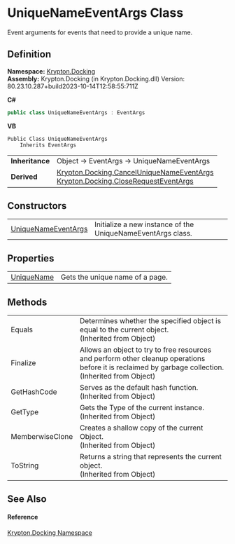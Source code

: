 # UniqueNameEventArgs Class


Event arguments for events that need to provide a unique name.



## Definition
**Namespace:** <a href="98399376-cf41-9454-4b4d-4fab2ca20bc7.md">Krypton.Docking</a>  
**Assembly:** Krypton.Docking (in Krypton.Docking.dll) Version: 80.23.10.287+build2023-10-14T12:58:55:711Z

**C#**
``` C#
public class UniqueNameEventArgs : EventArgs
```
**VB**
``` VB
Public Class UniqueNameEventArgs
	Inherits EventArgs
```

<table><tr><td><strong>Inheritance</strong></td><td>Object  →  EventArgs  →  UniqueNameEventArgs</td></tr>
<tr><td><strong>Derived</strong></td><td><a href="52141e78-6b85-2f40-ee4f-bcf755cfe11f.md">Krypton.Docking.CancelUniqueNameEventArgs</a><br /><a href="b137e425-b347-a2b1-940d-2ce9c3e5430a.md">Krypton.Docking.CloseRequestEventArgs</a></td></tr>
</table>



## Constructors
<table>
<tr>
<td><a href="35e745c3-9e5b-e938-094c-49749f762d72.md">UniqueNameEventArgs</a></td>
<td>Initialize a new instance of the UniqueNameEventArgs class.</td></tr>
</table>

## Properties
<table>
<tr>
<td><a href="26aab713-29e0-bd16-f283-0ff18c27be03.md">UniqueName</a></td>
<td>Gets the unique name of a page.</td></tr>
</table>

## Methods
<table>
<tr>
<td>Equals</td>
<td>Determines whether the specified object is equal to the current object.<br />(Inherited from Object)</td></tr>
<tr>
<td>Finalize</td>
<td>Allows an object to try to free resources and perform other cleanup operations before it is reclaimed by garbage collection.<br />(Inherited from Object)</td></tr>
<tr>
<td>GetHashCode</td>
<td>Serves as the default hash function.<br />(Inherited from Object)</td></tr>
<tr>
<td>GetType</td>
<td>Gets the Type of the current instance.<br />(Inherited from Object)</td></tr>
<tr>
<td>MemberwiseClone</td>
<td>Creates a shallow copy of the current Object.<br />(Inherited from Object)</td></tr>
<tr>
<td>ToString</td>
<td>Returns a string that represents the current object.<br />(Inherited from Object)</td></tr>
</table>

## See Also


#### Reference
<a href="98399376-cf41-9454-4b4d-4fab2ca20bc7.md">Krypton.Docking Namespace</a>  
